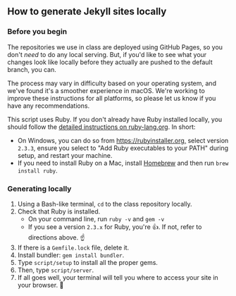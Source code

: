 ## How to generate Jekyll sites locally

### Before you begin

The repositories we use in class are deployed using GitHub Pages, so you don't _need_ to do any local serving. But, if you'd like to see what your changes look like locally before they actually are pushed to the default branch, you can.

The process may vary in difficulty based on your operating system, and we've found it's a smoother experience in macOS. We're working to improve these instructions for all platforms, so please let us know if you have any recommendations.

This script uses Ruby. If you don't already have Ruby installed locally, you should follow the [detailed instructions on ruby-lang.org](https://www.ruby-lang.org/en/documentation/installation/). In short:

- On Windows, you can do so from <https://rubyinstaller.org,> select version `2.3.3`, ensure you select to "Add Ruby executables to your PATH" during setup, and restart your machine.
- If you need to install Ruby on a Mac, install [Homebrew](https://brew.sh) and then run `brew install ruby`.

### Generating locally

1. Using a Bash-like terminal, `cd` to the class repository locally.
1. Check that Ruby is installed.
   - On your command line, run `ruby -v` and `gem -v`
   - If you see a version `2.3.x` for Ruby, you're 👍. If not, refer to directions above. ☝️
1. If there is a `Gemfile.lock` file, delete it.
1. Install bundler: `gem install bundler`.
1. Type `script/setup` to install all the proper gems.
1. Then, type `script/server`.
1. If all goes well, your terminal will tell you where to access your site in your browser. 🎉
